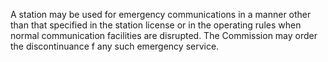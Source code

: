 A station may be used for emergency communications in a manner other than that specified in the station license or in the operating rules when normal communication facilities are disrupted. The Commission may order the discontinuance f any such emergency service.


